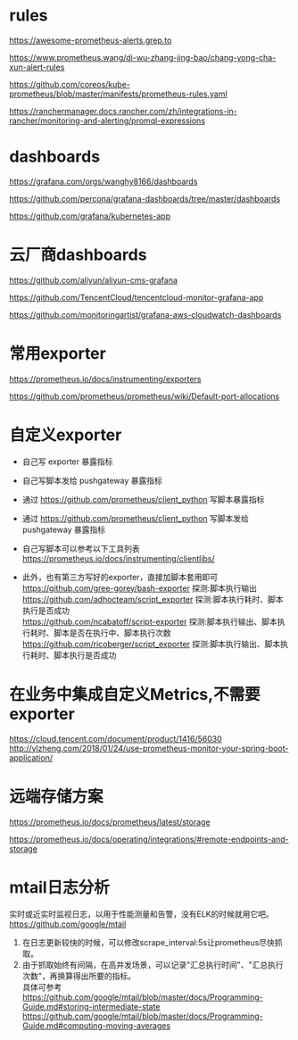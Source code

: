 # rules  
https://awesome-prometheus-alerts.grep.to  

https://www.prometheus.wang/di-wu-zhang-jing-bao/chang-yong-cha-xun-alert-rules  

https://github.com/coreos/kube-prometheus/blob/master/manifests/prometheus-rules.yaml  

https://ranchermanager.docs.rancher.com/zh/integrations-in-rancher/monitoring-and-alerting/promql-expressions  

# dashboards  
https://grafana.com/orgs/wanghy8166/dashboards  

https://github.com/percona/grafana-dashboards/tree/master/dashboards  

https://github.com/grafana/kubernetes-app  

# 云厂商dashboards  
https://github.com/aliyun/aliyun-cms-grafana  

https://github.com/TencentCloud/tencentcloud-monitor-grafana-app  

https://github.com/monitoringartist/grafana-aws-cloudwatch-dashboards  

# 常用exporter  
https://prometheus.io/docs/instrumenting/exporters  

https://github.com/prometheus/prometheus/wiki/Default-port-allocations  

# 自定义exporter  
- 自己写 exporter 暴露指标  
- 自己写脚本发给 pushgateway 暴露指标  
- 通过 https://github.com/prometheus/client_python 写脚本暴露指标  
- 通过 https://github.com/prometheus/client_python 写脚本发给 pushgateway 暴露指标  

- 自己写脚本可以参考以下工具列表  
https://prometheus.io/docs/instrumenting/clientlibs/  

- 此外，也有第三方写好的exporter，直接加脚本套用即可  
https://github.com/gree-gorey/bash-exporter    探测:脚本执行输出  
https://github.com/adhocteam/script_exporter   探测:脚本执行耗时、脚本执行是否成功  
https://github.com/ncabatoff/script-exporter   探测:脚本执行输出、脚本执行耗时、脚本是否在执行中、脚本执行次数  
https://github.com/ricoberger/script_exporter  探测:脚本执行输出、脚本执行耗时、脚本执行是否成功  

# 在业务中集成自定义Metrics,不需要exporter  
https://cloud.tencent.com/document/product/1416/56030  
http://ylzheng.com/2018/01/24/use-prometheus-monitor-your-spring-boot-application/  

# 远端存储方案  
https://prometheus.io/docs/prometheus/latest/storage  

https://prometheus.io/docs/operating/integrations/#remote-endpoints-and-storage  

# mtail日志分析  
实时或近实时监视日志，以用于性能测量和告警，没有ELK的时候就用它吧。  
https://github.com/google/mtail  
1. 在日志更新较快的时候，可以修改scrape_interval:5s让prometheus尽快抓取。
2. 由于抓取始终有间隔，在高并发场景，可以记录"汇总执行时间"、"汇总执行次数"，再换算得出所要的指标。  
具体可参考  
https://github.com/google/mtail/blob/master/docs/Programming-Guide.md#storing-intermediate-state  
https://github.com/google/mtail/blob/master/docs/Programming-Guide.md#computing-moving-averages  
